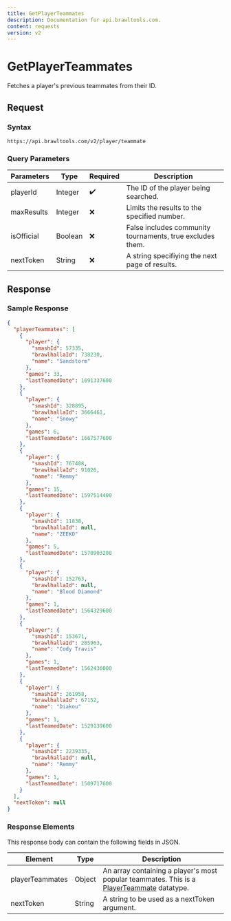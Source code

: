 ```yaml
---
title: GetPlayerTeammates
description: Documentation for api.brawltools.com.
content: requests
version: v2
---
```


# GetPlayerTeammates

Fetches a player's previous teammates from their ID.

## Request

### Syntax

```url
https://api.brawltools.com/v2/player/teammate
```

### Query Parameters

| Parameters | Type    | Required | Description                                               |
| ---------- | ------- | -------- | --------------------------------------------------------- |
| playerId   | Integer | ✔️        | The ID of the player being searched.                      |
| maxResults | Integer | ❌        | Limits the results to the specified number.               |
| isOfficial | Boolean | ❌        | False includes community tournaments, true excludes them. |
| nextToken  | String  | ❌        | A string specifiying the next page of results.            |

## Response

### Sample Response

```json
{
  "playerTeammates": [
    {
      "player": {
        "smashId": 57335,
        "brawlhallaId": 738230,
        "name": "Sandstorm"
      },
      "games": 33,
      "lastTeamedDate": 1691337600
    },
    {
      "player": {
        "smashId": 328895,
        "brawlhallaId": 3666461,
        "name": "Snowy"
      },
      "games": 6,
      "lastTeamedDate": 1667577600
    },
    {
      "player": {
        "smashId": 767408,
        "brawlhallaId": 91026,
        "name": "Remmy"
      },
      "games": 15,
      "lastTeamedDate": 1597514400
    },
    {
      "player": {
        "smashId": 11838,
        "brawlhallaId": null,
        "name": "ZEEKO"
      },
      "games": 5,
      "lastTeamedDate": 1570903200
    },
    {
      "player": {
        "smashId": 152763,
        "brawlhallaId": null,
        "name": "Blood Diamond"
      },
      "games": 1,
      "lastTeamedDate": 1564329600
    },
    {
      "player": {
        "smashId": 153671,
        "brawlhallaId": 285963,
        "name": "Cody Travis"
      },
      "games": 1,
      "lastTeamedDate": 1562436000
    },
    {
      "player": {
        "smashId": 261958,
        "brawlhallaId": 67152,
        "name": "Diakou"
      },
      "games": 1,
      "lastTeamedDate": 1529139600
    },
    {
      "player": {
        "smashId": 2239335,
        "brawlhallaId": null,
        "name": "Remmy"
      },
      "games": 1,
      "lastTeamedDate": 1509717600
    }
  ],
  "nextToken": null
}
```

### Response Elements

This response body can contain the following fields in JSON.

| Element         | Type   | Description                                                  |
| --------------- | ------ | ------------------------------------------------------------ |
| playerTeammates | Object | An array containing a player's most popular teammates. This is a <a href="../../datatypes/playerteammate">PlayerTeammate</a> datatype. |
| nextToken       | String | A string to be used as a nextToken argument.                 |

